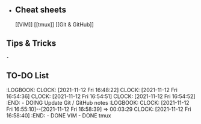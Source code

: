 - ## Cheat sheets
  
  [[ViM]] 
  [[tmux]]
  [[Git & GitHub]]
## Tips & Tricks
	-
## TO-DO List
:LOGBOOK:
CLOCK: [2021-11-12 Fri 16:48:22]
CLOCK: [2021-11-12 Fri 16:54:36]
CLOCK: [2021-11-12 Fri 16:54:51]
CLOCK: [2021-11-12 Fri 16:54:52]
:END:
	- DOING Update Git / GitHub notes
	  :LOGBOOK:
	  CLOCK: [2021-11-12 Fri 16:55:10]--[2021-11-12 Fri 16:58:39] =>  00:03:29
	  CLOCK: [2021-11-12 Fri 16:58:40]
	  :END:
	- DONE VIM
	- DONE tmux